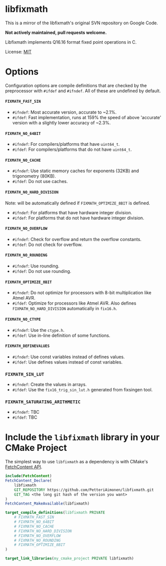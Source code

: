 # libfixmath

This is a mirror of the libfixmath's original SVN repository on Google Code.

**Not actively maintained, pull requests welcome.**

Libfixmath implements Q16.16 format fixed point operations in C.

License: <a href="http://www.opensource.org/licenses/mit-license.php">MIT</a>

# Options

Configuration options are compile definitions that are checked by the preprocessor with `#ifdef` and `#ifndef`.  All of these are undefined by default.

#### `FIXMATH_FAST_SIN`

- `#ifndef`: Most accurate version, accurate to ~2.1%.
- `#ifdef`: Fast implementation, runs at 159% the speed of above 'accurate' version with a slightly lower accuracy of ~2.3%.

#### `FIXMATH_NO_64BIT`

- `#ifndef`: For compilers/platforms that have `uint64_t`.
- `#ifdef`: For compilers/platforms that do not have `uint64_t`.

#### `FIXMATH_NO_CACHE`

- `#ifndef`: Use static memory caches for exponents (32KB) and trigonometry (80KB). 
- `#ifdef`: Do not use caches.

#### `FIXMATH_NO_HARD_DIVISION`

Note: will be automatically defined if `FIXMATH_OPTIMIZE_8BIT` is defined.

- `#ifndef`: For platforms that have hardware integer division.
- `#ifdef`: For platforms that do not have hardware integer division.

#### `FIXMATH_NO_OVERFLOW`

- `#ifndef`: Check for overflow and return the overflow constants. 
- `#ifdef`: Do not check for overflow.

#### `FIXMATH_NO_ROUNDING`

- `#ifndef`: Use rounding. 
- `#ifdef`: Do not use rounding.

#### `FIXMATH_OPTIMIZE_8BIT`

- `#ifndef`: Do not optimize for processors with 8-bit multiplication like Atmel AVR. 
- `#ifdef`: Optimize for processors like Atmel AVR.  Also defines `FIXMATH_NO_HARD_DIVISION` automatically in `fix16.h`.

#### `FIXMATH_NO_CTYPE`

- `#ifndef`: Use the `ctype.h`.
- `#ifdef`: Use in-line definition of some functions.

#### `FIXMATH_DEFINEVALUES`

- `#ifndef`: Use const variables instead of defines values.
- `#ifdef`: Use defines values instead of const variables.

### `FIXMATH_SIN_LUT`

- `#ifndef`: Create the values in arrays.
- `#ifdef`: Use the `fix16_trig_sin_lut.h` generated from fixsingen tool.

### `FIXMATH_SATURATING_ARITHMETIC`

- `#ifndef`: TBC
- `#ifdef`: TBC

# Include the `libfixmath` library in your CMake Project

The simplest way to use `libfixmath` as a dependency is with CMake's [FetchContent API](https://cmake.org/cmake/help/latest/module/FetchContent.html).

```cmake
include(FetchContent)
FetchContent_Declare(
    libfixmath
    GIT_REPOSITORY https://github.com/PetteriAimonen/libfixmath.git
    GIT_TAG <the long git hash of the version you want>
)
FetchContent_MakeAvailable(libfixmath)

target_compile_definitions(libfixmath PRIVATE
    # FIXMATH_FAST_SIN
    # FIXMATH_NO_64BIT
    # FIXMATH_NO_CACHE
    # FIXMATH_NO_HARD_DIVISION
    # FIXMATH_NO_OVERFLOW
    # FIXMATH_NO_ROUNDING
    # FIXMATH_OPTIMIZE_8BIT
)

target_link_libraries(my_cmake_project PRIVATE libfixmath)
```
